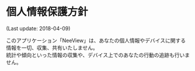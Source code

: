# 個人情報保護方針

(Last update: 2018-04-09)

このアプリケーション「NeeView」は、あなたの個人情報やデバイスに関する情報を一切、収集、共有いたしません。  
統計や傾向といった情報の収集や、デバイス上でのあなたの行動の追跡も行いません。

